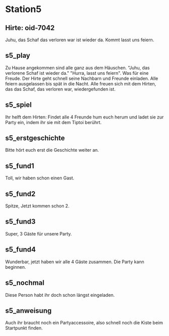 # Station5

## Hirte: oid-7042
Juhu, das Schaf das verloren war ist wieder da. Kommt lasst uns feiern.

## s5_play
Zu Hause angekommen sind alle ganz aus dem Häuschen. "Juhu, das verlorene Schaf ist wieder da." "Hurra, lasst uns feiern". Was für eine Freude. Der Hirte geht schnell seine Nachbarn und Freunde einladen. Alle feiern ausgelassen bis spät in die Nacht. Alle freuen sich mit dem Hirten, das das Schaf, das verloren war, wiedergefunden ist.

## s5_spiel
Ihr helft dem Hirten: Findet alle 4 Freunde hum euch herum und ladet sie zur Party ein, indem ihr sie mit dem Tiptoi berührt.

## s5_erstgeschichte
Bitte hört euch erst die Geschichte weiter an.

## s5_fund1
Toll, wir haben schon einen Gast.

## s5_fund2
Spitze, Jetzt kommen schon 2.

## s5_fund3
Super, 3 Gäste für unsere Party.

## s5_fund4
Wunderbar, jetzt haben wir alle 4 Gäste zusammen. Die Party kann beginnen.

## s5_nochmal
Diese Person habt ihr doch schon längst eingeladen.

## s5_anweisung
Auch ihr braucht noch ein Partyaccessoire, also schnell noch die Kiste beim Startpunkt finden.